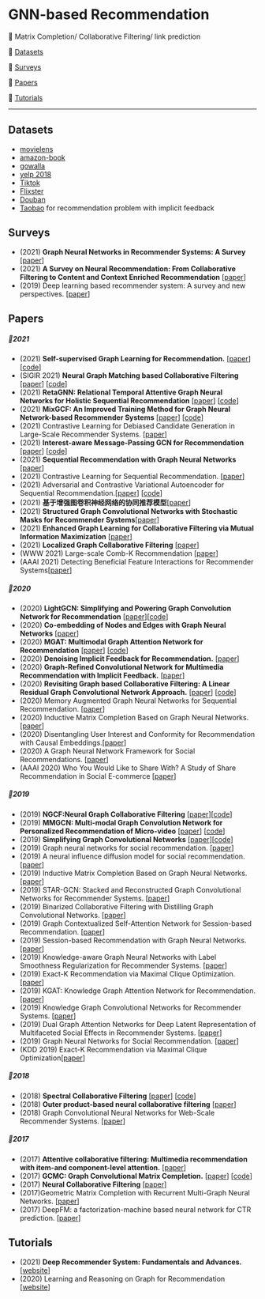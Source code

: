 # GNN-based Recommendation

:memo:  Matrix Completion/ Collaborative Filtering/ link prediction 


:high_brightness: [Datasets](#datasets)

:high_brightness: [Surveys](#Surveys)

:high_brightness: [Papers](#Papers)

:high_brightness: [Tutorials](#Tutorials)
***

## Datasets
- [movielens](https://grouplens.org/datasets/movielens/)
- [amazon-book](https://jmcauley.ucsd.edu/data/amazon/)
- [gowalla](https://snap.stanford.edu/data/loc-gowalla.html)
- [yelp 2018](https://www.yelp.com/dataset)
- [Tiktok](http://ai-lab-challenge.bytedance.com/tce/vc/)
- [Flixster](https://figshare.com/articles/dataset/Flixster-dataset_zip/5677741)
- [Douban](https://www.heywhale.com/mw/dataset/58acf6f1d2445916845b4033)
- [Taobao](https://tianchi.aliyun.com/dataset/dataDetail?dataId=649) for recommendation problem with implicit feedback



##  Surveys
- (2021) **Graph Neural Networks in Recommender Systems: A Survey** [[paper](https://arxiv.org/pdf/2011.02260.pdf)]
- (2021) **A Survey on Neural Recommendation: From Collaborative Filtering to Content and Context Enriched Recommendation** [[paper](https://www.zhuanzhi.ai/paper/cbf33028b44f85138520717fd1d72792)]
- (2019) Deep learning based recommender system: A survey and new perspectives. [[paper](https://arxiv.org/pdf/1707.07435.pdf)]


## Papers
##### :small_orange_diamond:2021
- (2021) **Self-supervised Graph Learning for Recommendation.**  [[paper](https://arxiv.org/pdf/2010.10783.pdf)] [[code](https://github.com/wujcan/SGL)]
- (SIGIR 2021) **Neural Graph Matching based Collaborative Filtering** [[paper](https://arxiv.org/abs/2105.04067)] [[code](https://github.com/ruizhang-ai/GMCF_Neural_Graph_Matching_based_Collaborative_Filtering)]
- (2021) **RetaGNN: Relational Temporal Attentive Graph Neural Networks for Holistic Sequential Recommendation** [[paper](https://arxiv.org/abs/2101.12457)] [[code](https://github.com/retagnn/RetaGNN)]
- (2021) **MixGCF: An Improved Training Method for Graph Neural Network-based Recommender Systems** [[paper](https://keg.cs.tsinghua.edu.cn/jietang/publications/KDD21-Huang-et-al-MixGCF.pdf)] [[code](https://github.com/huangtinglin/MixGCF)]
- (2021) Contrastive Learning for Debiased Candidate Generation in Large-Scale Recommender Systems. [[paper](https://arxiv.org/abs/2005.12964)]
- (2021) **Interest-aware Message-Passing GCN for Recommendation** [[paper](https://arxiv.org/abs/2102.10044)] [[code](https://github.com/liufancs/IMP_GCN)]
- (2021) **Sequential Recommendation with Graph Neural Networks** [[paper](https://arxiv.org/abs/2106.14226)]
- (2021) Contrastive Learning for Sequential Recommendation. [[paper](https://arxiv.org/abs/2010.14395)]
- (2021) Adversarial and Contrastive Variational Autoencoder for Sequential Recommendation.[[paper](https://arxiv.org/pdf/2103.10693.pdf)] [[code](https://github.com/ACVAE/ACVAE-PyTorch)]
- (2021) **基于增强图卷积神经网络的协同推荐模型**[[paper](https://kns.cnki.net/kcms/detail/11.1777.TP.20210203.1157.004.html)]
- (2021) **Structured Graph Convolutional Networks with Stochastic Masks for Recommender Systems**[[paper](http://yusanlin.com/files/papers/sigir21_structure.pdf)]
- (2021) **Enhanced Graph Learning for Collaborative Filtering via Mutual Information Maximization** [[paper](http://le-wu.com/files/Publications/CONFERENCES/SIGIR2021-yang.pdf)]
- (2021) **Localized Graph Collaborative Filtering** [[paper](https://arxiv.org/pdf/2108.04475.pdf)]
- (WWW 2021) Large-scale Comb-K Recommendation [[paper](http://shichuan.org/doc/106.pdf)]
- (AAAI 2021) Detecting Beneficial Feature Interactions for Recommender Systems[[paper](https://www.aaai.org/AAAI21Papers/AAAI-279.SuY.pdf)]



##### :small_orange_diamond:2020


- (2020) **LightGCN: Simplifying and Powering Graph Convolution Network for Recommendation** [[paper](https://arxiv.org/abs/2002.02126)][[code](https://github.com/gusye1234/pytorch-light-gcn)]
- (2020) **Co-embedding of Nodes and Edges with Graph Neural Networks** [[paper](https://arxiv.org/abs/2010.13242)]
- (2020) **MGAT: Multimodal Graph Attention Network for Recommendation** [[paper](https://www.researchgate.net/profile/Zhulin-Tao/publication/341324971_MGAT_Multimodal_Graph_Attention_Network_for_Recommendation/links/60535c5d299bf17367521ac4/MGAT-Multimodal-Graph-Attention-Network-for-Recommendation.pdf)] [[code]( https://github.com/zltao/MGAT)]
- (2020) **Denoising Implicit Feedback for Recommendation.** [[paper](https://arxiv.org/abs/2006.04153)]
- (2020) **Graph-Refined Convolutional Network for Multimedia Recommendation with Implicit Feedback.** [[paper](http://data-science.ustc.edu.cn/_upload/article/files/c4/4f/10f4da284171a6275429698edccf/c3aada42-ddfd-48e3-ae59-943ba9bb6edb.pdf)]
- (2020) **Revisiting Graph based Collaborative Filtering: A Linear Residual Graph Convolutional Network Approach.** [[paper](https://arxiv.org/abs/2001.10167)] [[code]( https://github.com/newlei/LR-GCCF.)]
- (2020) Memory Augmented Graph Neural Networks for Sequential Recommendation. [[paper](https://arxiv.org/abs/1912.11730)]
- (2020) Inductive Matrix Completion Based on Graph Neural Networks. [[paper](https://openreview.net/pdf?id=ByxxgCEYDS)]
- (2020) Disentangling User Interest and Conformity for Recommendation with Causal Embeddings.[[paper](https://arxiv.org/abs/2006.11011)]
- (2020) A Graph Neural Network Framework for Social Recommendations. [[paper](https://ieeexplore.ieee.org/abstract/document/9139346)]
- (AAAI 2020) Who You Would Like to Share With? A Study of Share Recommendation in Social E-commerce [[paper](https://www.aaai.org/AAAI21Papers/AAAI-1214.JiH.pdf)]

##### :small_orange_diamond:2019
- (2019) **NGCF:Neural Graph Collaborative Filtering** [[paper](https://arxiv.org/abs/1905.08108)][[code]( https://github.com/xiangwang1223/neural_graph_collaborative_filtering)]
- (2019) **MMGCN: Multi-modal Graph Convolution Network for Personalized Recommendation of Micro-video** [[paper](http://staff.ustc.edu.cn/~hexn/papers/mm19-MMGCN.pdf)] [[code](https://github.com/weiyinwei/MMGCN)]
- (2019) **Simplifying Graph Convolutional Networks** [[paper](http://proceedings.mlr.press/v97/wu19e/wu19e.pdf)][[code]( https://github.com/Tiiiger/SGC)]
- (2019) Graph neural networks for social recommendation. [[paper](https://arxiv.org/pdf/1902.07243.pdf)]
- (2019) A neural influence diffusion model for social recommendation. [[paper](https://arxiv.org/pdf/1904.10322.pdf)]
- (2019) Inductive Matrix Completion Based on Graph Neural Networks. [[paper](https://arxiv.org/abs/1904.12058)]
- (2019) STAR-GCN: Stacked and Reconstructed Graph Convolutional Networks for Recommender Systems. [[paper](https://arxiv.org/pdf/1905.13129.pdf)]
- (2019) Binarized Collaborative Filtering with Distilling Graph Convolutional Networks. [[paper](https://arxiv.org/pdf/1906.01829.pdf)]
- (2019) Graph Contextualized Self-Attention Network for Session-based Recommendation. [[paper](https://www.ijcai.org/proceedings/2019/0547.pdf)]
- (2019) Session-based Recommendation with Graph Neural Networks.[[paper](https://arxiv.org/pdf/1811.00855.pdf)]
- (2019) Knowledge-aware Graph Neural Networks with Label Smoothness Regularization for Recommender Systems. [[paper](https://arxiv.org/pdf/1905.04413)]
- (2019) Exact-K Recommendation via Maximal Clique Optimization. [[paper](https://arxiv.org/pdf/1905.07089)]
- (2019) KGAT: Knowledge Graph Attention Network for Recommendation. [[paper](https://arxiv.org/pdf/1905.07854)]  
- (2019) Knowledge Graph Convolutional Networks for Recommender Systems. [[paper](https://arxiv.org/pdf/1904.12575.pdf)]  
- (2019) Dual Graph Attention Networks for Deep Latent Representation of Multifaceted Social Effects in Recommender Systems. [[paper](https://arxiv.org/pdf/1903.10433.pdf)]  
- (2019) Graph Neural Networks for Social Recommendation. [[paper](https://arxiv.org/pdf/1902.07243.pdf)]
- (KDD 2019) Exact-K Recommendation via Maximal Clique Optimization[[paper](https://arxiv.org/pdf/1905.07089.pdf)]

##### :small_orange_diamond:2018
- (2018) **Spectral Collaborative Filtering** [[paper](https://arxiv.org/abs/1808.10523)] [[code](https://github.com/lzheng21/SpectralCF)]
- (2018) **Outer product-based neural collaborative filtering** [[paper](https://arxiv.org/pdf/1808.03912.pdf3)]
- (2018) Graph Convolutional Neural Networks for Web-Scale Recommender Systems. [[paper](https://arxiv.org/abs/1806.01973)]

##### :small_orange_diamond:2017
- (2017) **Attentive collaborative filtering: Multimedia recommendation with item-and component-level attention.** [[paper](https://ai.tencent.com/ailab/media/publications/Wei_Liu-Attentive_Collaborative_Filtering_Multimedia_Recommendation-SIGIR17.pdf)] 
- (2017) **GCMC: Graph Convolutional Matrix Completion.** [[paper](https://arxiv.org/abs/1706.02263)] [[code](https://github.com/hengruizhang98/GCMC-Pytorch-dgl)]
- (2017) **Neural Collaborative Filtering** [[paper](https://arxiv.org/pdf/1708.05031.pdf?source=post_page---------------------------)]
- (2017)Geometric Matrix Completion with Recurrent Multi-Graph Neural Networks. [[paper](https://arxiv.org/abs/1704.06803)]
- (2017) DeepFM: a factorization-machine based neural network for CTR prediction. [[paper](https://arxiv.org/pdf/1703.04247.pdf)]

	
	
## Tutorials
- (2021) **Deep Recommender System: Fundamentals and Advances.** [[website](https://deeprs-tutorial.github.io)]
- (2020) Learning and Reasoning on Graph for Recommendation  [[website](https://next-nus.github.io/)]
